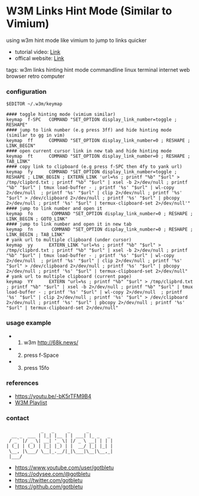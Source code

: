 # W3M Links Hint Mode (Similar to Vimium)
using w3m hint mode like vimium to jump to links quicker

* tutorial video: [Link](https://youtu.be/-bK5rTFM9B4)
* offical website: [Link](https://www.youtube.com/user/gotbletu)

tags: w3m links hinting hint mode commandline linux terminal internet web browser retro computer

### configuration
    $EDITOR ~/.w3m/keymap

    #### toggle hinting mode (vimium similar)
    keymap  f-SPC   COMMAND "SET_OPTION display_link_number=toggle ; RESHAPE"
    #### jump to link number (e.g press 3ff) and hide hinting mode (similar to gg in vim)
    keymap  ff      COMMAND "SET_OPTION display_link_number=0 ; RESHAPE ; LINK_BEGIN"
    #### open current cursor link in new tab and hide hinting mode
    keymap  ft      COMMAND "SET_OPTION display_link_number=0 ; RESHAPE ; TAB_LINK"
    #### copy link to clipboard (e.g press f-SPC then 4fy to yank url)
    keymap  fy      COMMAND "SET_OPTION display_link_number=toggle ; RESHAPE ; LINK_BEGIN ; EXTERN_LINK 'url=%s ; printf "%b" "$url" > /tmp/clipbrd.txt ; printf "%b" "$url" | xsel -b 2>/dev/null ; printf "%b" "$url" | tmux load-buffer - ; printf '%s' "$url" | wl-copy 2>/dev/null  ; printf '%s' "$url" | clip 2>/dev/null ; printf '%s' "$url" > /dev/clipboard 2>/dev/null ; printf '%s' "$url" | pbcopy 2>/dev/null ; printf '%s' "$url" | termux-clipboard-set 2>/dev/null'"
    #### jump to link number and open it
    keymap  fo       COMMAND "SET_OPTION display_link_number=0 ; RESHAPE ; LINK_BEGIN ; GOTO_LINK"
    #### jump to link number and open it in new tab
    keymap  fn       COMMAND "SET_OPTION display_link_number=0 ; RESHAPE ; LINK_BEGIN ; TAB_LINK"
    # yank url to multiple clipboard (under cursor)
    keymap  yy      EXTERN_LINK "url=%s ; printf "%b" "$url" > /tmp/clipbrd.txt ; printf "%b" "$url" | xsel -b 2>/dev/null ; printf "%b" "$url" | tmux load-buffer - ; printf '%s' "$url" | wl-copy 2>/dev/null  ; printf '%s' "$url" | clip 2>/dev/null ; printf '%s' "$url" > /dev/clipboard 2>/dev/null ; printf '%s' "$url" | pbcopy 2>/dev/null ; printf '%s' "$url" | termux-clipboard-set 2>/dev/null"
    # yank url to multiple clipboard (current page)
    keymap  YY      EXTERN "url=%s ; printf "%b" "$url" > /tmp/clipbrd.txt ; printf "%b" "$url" | xsel -b 2>/dev/null ; printf "%b" "$url" | tmux load-buffer - ; printf '%s' "$url" | wl-copy 2>/dev/null  ; printf '%s' "$url" | clip 2>/dev/null ; printf '%s' "$url" > /dev/clipboard 2>/dev/null ; printf '%s' "$url" | pbcopy 2>/dev/null ; printf '%s' "$url" | termux-clipboard-set 2>/dev/null"
        
### usage example
- 1. w3m http://68k.news/
- 2. press f-Space
- 3. press 15fo

### references
- https://youtu.be/-bK5rTFM9B4
- [W3M Playlist](https://www.youtube.com/playlist?list=PLqv94xWU9zZ35Yv0s6zMID5JoS8qu19Kh)

### contact

                 _   _     _      _
      __ _  ___ | |_| |__ | | ___| |_ _   _
     / _` |/ _ \| __| '_ \| |/ _ \ __| | | |
    | (_| | (_) | |_| |_) | |  __/ |_| |_| |
     \__, |\___/ \__|_.__/|_|\___|\__|\__,_|
     |___/

- https://www.youtube.com/user/gotbletu
- https://odysee.com/@gotbletu
- https://twitter.com/gotbletu
- https://github.com/gotbletu


